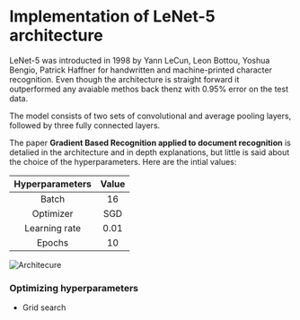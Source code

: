 # Implementation of LeNet-5 architecture

LeNet-5 was introducted in 1998 by Yann LeCun, Leon Bottou, Yoshua Bengio, Patrick Haffner for handwritten and machine-printed character recognition. Even though the architecture is straight forward it outperformed any avaiable methos back thenz with 0.95% error on the test data. 

The model consists of two sets of convolutional and average pooling layers, followed by three fully connected layers. 

The paper __Gradient Based Recognition applied to document recognition__ is detalied in the architecture and in depth explanations, but little is said about the choice of the hyperparameters. Here are the intial values:

| Hyperparameters | Value| 
|:---------------:|:----:|
| Batch           | 16   |
| Optimizer       | SGD  |
| Learning rate   | 0.01 |
| Epochs          | 10   |

 ![Architecure](https://github.com/maciejbalawejder/DeepLearning-collection/blob/main/ConvNets/LeNet/figures/architecture.png) 

### Optimizing hyperparameters 
- Grid search

